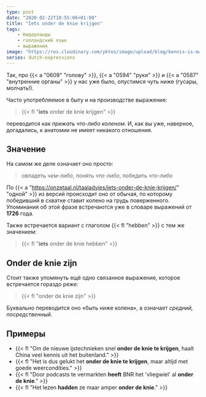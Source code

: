 ```yaml
---
type: post
date: "2020-02-22T18:55:06+01:00"
title: "Iets onder de knie krijgen"
tags:
    - Нидерланды
    - голландский язык
    - выражения
image: "https://res.cloudinary.com/yktoo/image/upload/blog/kennis-is-macht.jpg"
series: dutch-expressions
---
```


Так, про {{< a "0609" "голову" >}}, {{< a "0594" "руки" >}} и {{< a "0587" "внутренние органы" >}} у нас уже было, опустимся чуть ниже (гусары, молчать!).

Часто употребляемое в быту и на производстве выражение:

> {{< fl "**iets** onder de knie krijgen" >}}

переводится как *прижать что-либо коленом*. И, как вы уже, наверное, догадались, к анатомии не имеет никакого отношения.

<!--more-->

## Значение

На самом же деле означает оно просто:

> овладеть *чем-либо*, понять *что-либо*, победить *что-либо*

По {{< a "https://onzetaal.nl/taaladvies/iets-onder-de-knie-krijgen/" "одной" >}} из версий происходит оно от обычая, по которому победивший в схватке ставит колено на грудь поверженного. Упоминания об этой фразе встречаются уже в словаре выражений от **1726** года.

Также встречается вариант с глаголом {{< fl "hebben" >}} с тем же значением:

> {{< fl "**iets** onder de knie hebben" >}}

## Onder de knie zijn

Стоит также упомянуть ещё одно связанное выражение, которое встречается гораздо реже:

> {{< fl "onder de knie zijn" >}}

Буквально переводится оно «быть ниже колена», а означает *средний, посредственный*.

## Примеры

* {{< fl "Om de nieuwe ijstechnieken snel **onder de knie te krijgen**, haalt China veel kennis uit het buitenland." >}}
* {{< fl "Het is dus gelukt het **onder de knie te krijgen**, maar altijd met goede weercondities." >}}
* {{< fl "Door podcasts te vermarkten **heeft** BNR het 'vliegwiel' al **onder de knie**." >}}
* {{< fl "Het lezen **hadden** ze maar amper **onder de knie**." >}}